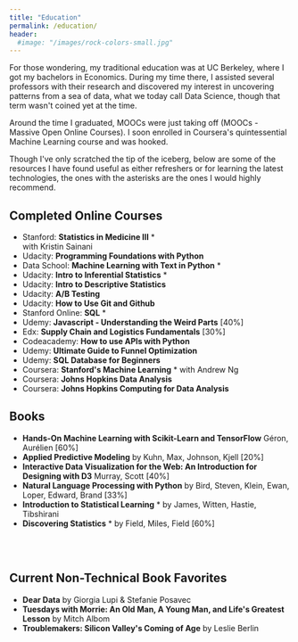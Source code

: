 ```yaml
---
title: "Education"
permalink: /education/
header:
  #image: "/images/rock-colors-small.jpg"
---
```

For those wondering, my traditional education was at UC Berkeley, where I got my bachelors in Economics. During my time there, I assisted several professors with their research and discovered my interest in uncovering patterns from a sea of data, what we today call Data Science, though that term wasn't coined yet at the time. 

Around the time I graduated, MOOCs were just taking off (MOOCs - Massive Open Online Courses). I soon enrolled in Coursera's  quintessential Machine Learning course and was hooked. 

Though I've only scratched the tip of the iceberg, below are some of the resources I have found useful as either refreshers or for learning the latest technologies, the ones with the asterisks are the ones I would highly recommend.  

## Completed Online Courses
- Stanford: **Statistics in Medicine III** * <br />
  with Kristin Sainani
- Udacity: **Programming Foundations with Python**
- Data School: **Machine Learning with Text in Python** *
- Udacity: **Intro to Inferential Statistics** *
- Udacity: **Intro to Descriptive Statistics** 
- Udacity: **A/B Testing**
- Udacity: **How to Use Git and Github** 
- Stanford Online: **SQL** *
- Udemy: **Javascript - Understanding the Weird Parts**  [40%]
- Edx: **Supply Chain and Logistics Fundamentals**  [30%]
- Codeacademy: **How to use APIs with Python** 
- Udemy: **Ultimate Guide to Funnel Optimization** 
- Udemy: **SQL Database for Beginners** 
- Coursera: **Stanford's Machine Learning** *
  with Andrew Ng
- Coursera: **Johns Hopkins Data Analysis** 
- Coursera: **Johns Hopkins Computing for Data Analysis** 

## Books
- **Hands-On Machine Learning with Scikit-Learn and TensorFlow** Géron, Aurélien [60%]
- **Applied Predictive Modeling** by Kuhn, Max, Johnson, Kjell [20%]
- **Interactive Data Visualization for the Web: An Introduction for Designing with D3** Murray, Scott [40%]
- **Natural Language Processing with Python** by Bird, Steven, Klein, Ewan, Loper, Edward, Brand  [33%]
- **Introduction to Statistical Learning** * by James, Witten, Hastie, Tibshirani
- **Discovering Statistics** * by Field, Miles, Field [60%]

<br /><br />

## Current Non-Technical Book Favorites
- **Dear Data** by Giorgia Lupi & Stefanie Posavec
- **Tuesdays with Morrie: An Old Man, A Young Man, and Life's Greatest Lesson** by Mitch Albom
- **Troublemakers: Silicon Valley's Coming of Age** by Leslie Berlin

